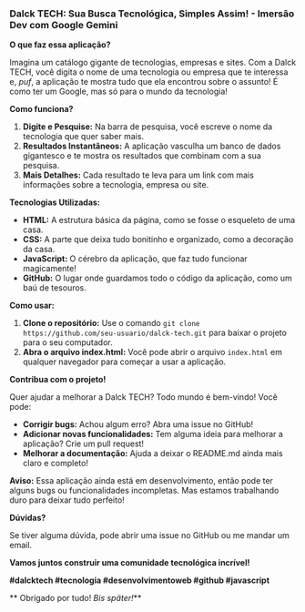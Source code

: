 ### **Dalck TECH: Sua Busca Tecnológica, Simples Assim! - Imersão Dev com Google Gemini** 

**O que faz essa aplicação?**

Imagina um catálogo gigante de tecnologias, empresas e sites. Com a Dalck TECH, você digita o nome de uma tecnologia ou empresa que te interessa e, *puf*, a aplicação te mostra tudo que ela encontrou sobre o assunto! É como ter um Google, mas só para o mundo da tecnologia! 

**Como funciona?**

1. **Digite e Pesquise:** Na barra de pesquisa, você escreve o nome da tecnologia que quer saber mais.
2. **Resultados Instantâneos:** A aplicação vasculha um banco de dados gigantesco e te mostra os resultados que combinam com a sua pesquisa.
3. **Mais Detalhes:** Cada resultado te leva para um link com mais informações sobre a tecnologia, empresa ou site.

**Tecnologias Utilizadas:**

* **HTML:** A estrutura básica da página, como se fosse o esqueleto de uma casa.
* **CSS:** A parte que deixa tudo bonitinho e organizado, como a decoração da casa.
* **JavaScript:** O cérebro da aplicação, que faz tudo funcionar magicamente!
* **GitHub:** O lugar onde guardamos todo o código da aplicação, como um baú de tesouros.

**Como usar:**

1. **Clone o repositório:** Use o comando `git clone https://github.com/seu-usuario/dalck-tech.git` para baixar o projeto para o seu computador.
2. **Abra o arquivo index.html:** Você pode abrir o arquivo `index.html` em qualquer navegador para começar a usar a aplicação.

**Contribua com o projeto!**

Quer ajudar a melhorar a Dalck TECH? Todo mundo é bem-vindo! Você pode:

* **Corrigir bugs:** Achou algum erro? Abra uma issue no GitHub!
* **Adicionar novas funcionalidades:** Tem alguma ideia para melhorar a aplicação? Crie um pull request!
* **Melhorar a documentação:** Ajuda a deixar o README.md ainda mais claro e completo!

**Aviso:** Essa aplicação ainda está em desenvolvimento, então pode ter alguns bugs ou funcionalidades incompletas. Mas estamos trabalhando duro para deixar tudo perfeito!

**Dúvidas?**

Se tiver alguma dúvida, pode abrir uma issue no GitHub ou me mandar um email.

**Vamos juntos construir uma comunidade tecnológica incrível!** 

**#dalcktech #tecnologia #desenvolvimentoweb #github #javascript**

** Obrigado por tudo! _Bis später!_**
